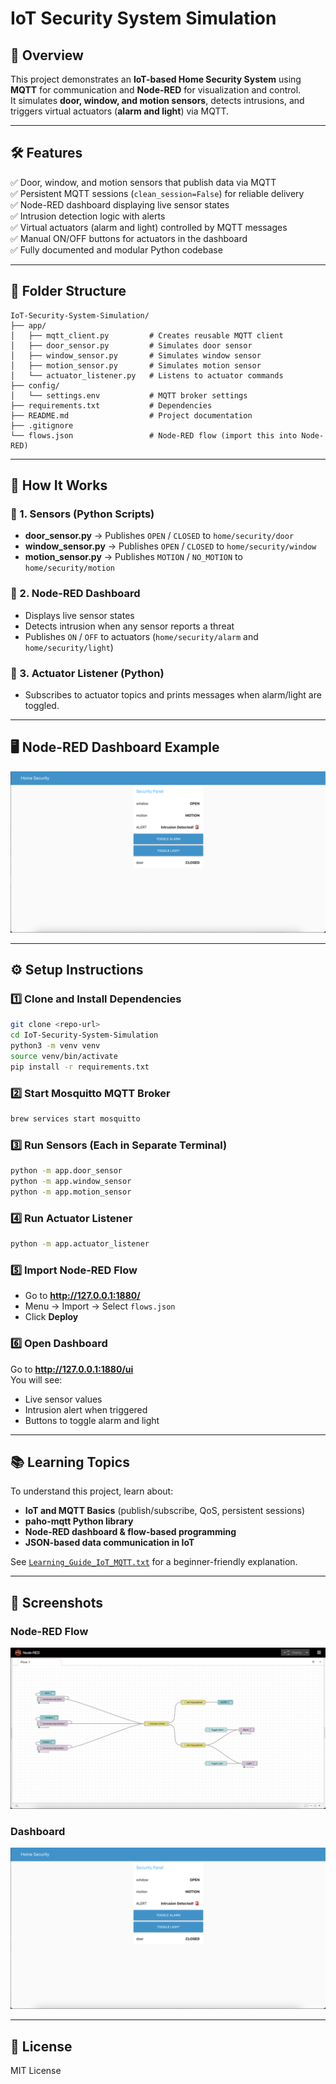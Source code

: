 # IoT Security System Simulation

## 📌 Overview
This project demonstrates an **IoT-based Home Security System** using **MQTT** for communication and **Node-RED** for visualization and control.  
It simulates **door, window, and motion sensors**, detects intrusions, and triggers virtual actuators (**alarm and light**) via MQTT.

---

## 🛠️ Features
✅ Door, window, and motion sensors that publish data via MQTT  
✅ Persistent MQTT sessions (`clean_session=False`) for reliable delivery  
✅ Node-RED dashboard displaying live sensor states  
✅ Intrusion detection logic with alerts  
✅ Virtual actuators (alarm and light) controlled by MQTT messages  
✅ Manual ON/OFF buttons for actuators in the dashboard  
✅ Fully documented and modular Python codebase  

---

## 📂 Folder Structure
```
IoT-Security-System-Simulation/
├── app/
│   ├── mqtt_client.py         # Creates reusable MQTT client
│   ├── door_sensor.py         # Simulates door sensor
│   ├── window_sensor.py       # Simulates window sensor
│   ├── motion_sensor.py       # Simulates motion sensor
│   └── actuator_listener.py   # Listens to actuator commands
├── config/
│   └── settings.env           # MQTT broker settings
├── requirements.txt           # Dependencies
├── README.md                  # Project documentation
├── .gitignore
└── flows.json                 # Node-RED flow (import this into Node-RED)
```

---

## 🚀 How It Works

### 🔹 1. Sensors (Python Scripts)
- **door_sensor.py** → Publishes `OPEN` / `CLOSED` to `home/security/door`  
- **window_sensor.py** → Publishes `OPEN` / `CLOSED` to `home/security/window`  
- **motion_sensor.py** → Publishes `MOTION` / `NO_MOTION` to `home/security/motion`

### 🔹 2. Node-RED Dashboard
- Displays live sensor states  
- Detects intrusion when any sensor reports a threat  
- Publishes `ON` / `OFF` to actuators (`home/security/alarm` and `home/security/light`)  

### 🔹 3. Actuator Listener (Python)
- Subscribes to actuator topics and prints messages when alarm/light are toggled.

---

## 🖥️ Node-RED Dashboard Example

![Node-RED Dashboard](assets/dashboard_example.png)

---

## ⚙️ Setup Instructions

### 1️⃣ Clone and Install Dependencies
```bash
git clone <repo-url>
cd IoT-Security-System-Simulation
python3 -m venv venv
source venv/bin/activate
pip install -r requirements.txt
```

### 2️⃣ Start Mosquitto MQTT Broker
```bash
brew services start mosquitto
```

### 3️⃣ Run Sensors (Each in Separate Terminal)
```bash
python -m app.door_sensor
python -m app.window_sensor
python -m app.motion_sensor
```

### 4️⃣ Run Actuator Listener
```bash
python -m app.actuator_listener
```

### 5️⃣ Import Node-RED Flow
- Go to **http://127.0.0.1:1880/**
- Menu → Import → Select `flows.json`
- Click **Deploy**

### 6️⃣ Open Dashboard
Go to **http://127.0.0.1:1880/ui**  
You will see:
- Live sensor values  
- Intrusion alert when triggered  
- Buttons to toggle alarm and light  

---

## 📚 Learning Topics
To understand this project, learn about:
- **IoT and MQTT Basics** (publish/subscribe, QoS, persistent sessions)  
- **paho-mqtt Python library**  
- **Node-RED dashboard & flow-based programming**  
- **JSON-based data communication in IoT**

See [`Learning_Guide_IoT_MQTT.txt`](Learning_Guide_IoT_Security.txt) for a beginner-friendly explanation.

---

## 📸 Screenshots

### Node-RED Flow
![Node-RED Flow](assets/node_red_flow.png)

### Dashboard
![Dashboard Example](assets/dashboard_example.png)

---

## 📜 License
MIT License
